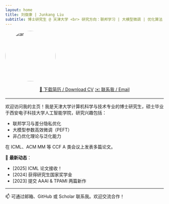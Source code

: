 ```yaml
---
layout: home
title: 刘俊康 | Junkang Liu
subtitle: 博士研究生 @ 天津大学 <br> 研究方向：联邦学习 | 大模型微调 | 优化算法
---
```


<img src="/assets/img/avatar.jpg" alt="avatar" width="160" style="border-radius: 50%; margin-bottom: 15px;">

<div style="text-align: center;">
  <a class="btn btn--primary" href="/assets/cv/cv_liu_junkang.pdf" target="_blank">📄 下载简历 / Download CV</a>
  <a class="btn btn--inverse" href="mailto:junkangliukk@gmail.com">✉️ 联系我 / Email</a>
</div>

---

欢迎访问我的主页！我是天津大学计算机科学与技术专业的博士研究生，硕士毕业于西安电子科技大学人工智能学院，研究兴趣包括：

- 联邦学习与差分隐私优化  
- 大模型参数高效微调（PEFT）  
- 非凸优化理论与泛化能力  

在 ICML、ACM MM 等 CCF A 类会议上发表多篇论文。

📰 **最新动态**：
- [2025] ICML 论文接收！
- [2024] 获得研究生国家奖学金
- [2023] 提交 AAAI & TPAMI 两篇新作

---

📫 可通过邮箱、GitHub 或 Scholar 联系我。欢迎交流合作！
